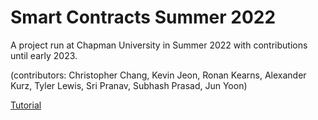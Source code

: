 # Smart Contracts Summer 2022

A project run at Chapman University in Summer 2022 with contributions until early 2023.

(contributors: Christopher Chang, Kevin Jeon, Ronan Kearns, Alexander Kurz, Tyler Lewis, Sri Pranav, Subhash Prasad, Jun Yoon)

[Tutorial](Tutorial/README.md)  




